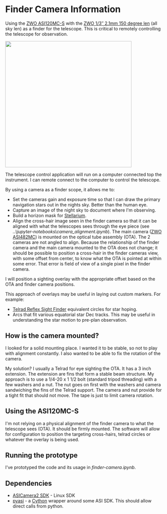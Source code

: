 # Finder Camera Information

Using the [ZWO ASI120MC-S](https://astronomy-imaging-camera.com/product/asi120mc-s) with the [ZWO 1/3″ 2.1mm 150 degree len](https://astronomy-imaging-camera.com/product/zwo-13-2-1mm-150-degree-lens) (all sky len) as a finder for the telescope. This is critical to remotely controlling the telescope for observation.

<image src="doc_images/finder-camera-mount.jpg" height=400>

The telescope control application will run on a computer connected top the instrument. I can remote connect to the computer to control the telescope.

By using a camera as a finder scope, it allows me to:

* Set the cameras gain and exposure time so that I can draw the primary navigation stars out in the nights sky. Better than the human eye.
* Capture an image of the night sky to document where I'm observing.
* Build a horizon mask for [Stellarium](https://stellarium.org/).
* Align the cross-hair image seen in the finder camera so that it can be aligned with what the telescopes sees through the eye piece (see _..\jupyter-notebooks\camera_alignment.ipynb_). The main camera ([ZWO ASI482MC](https://astronomy-imaging-camera.com/product/asi482mc)) is mounted on the optical tube assembly (OTA). The 2 cameras are not angled to align. Because the relationship of the finder camera and the main camera mounted to the OTA does not change; it should be possible to position a cross-hair in the finder cameras view, with some offset from center, to know what the OTA is pointed at within some error. That error is field of view of a single pixel in the finder camera.

I will position a sighting overlay with the appropriate offset based on the OTA and finder camera positions.

This approach of overlays may be useful in laying out custom markers. For example:

* [Telrad Reflex Sight Finder](https://optcorp.com/products/telrad-finder-scope) equivalent circles for star hoping.
* Arcs that fit various equatorial star Dec tracks. This may be useful in understanding the star motion to pre-plan observation.  

## How is the camera mounted?

I looked for a solid mounting place. I wanted it to be stable, so not to play with alignment constantly. I also wanted to be able to fix the rotation of the camera.

My solution? I usually a Telrad for eye sighting the OTA. It has a 3 inch extension. The extension are fins that form a stable beam structure. My approach is to use a 1/4-20 x 1 1/2 bolt (standard tripod threading) with a few washers and a nut. The nut goes on first with the washers and camera sandwiching the fins of the Telrad support. The camera and nut provide for a tight fit that should not move. The tape is just to limit camera rotation.

## Using the ASI120MC-S

I'm not relying on a physical alignment of the finder camera to what the telescope sees (OTA). It should be firmly mounted. The software will allow for configuration to position the targeting cross-hairs, telrad circles or whatever the overlay is being used.

## Running the prototype

I've prototyped the code and its usage in _finder-camera.ipynb_.

## Dependencies

* [ASICamera2 SDK](https://download.astronomy-imaging-camera.com/download/asi-camera-sdk-linux-mac/?wpdmdl=381) - Linux SDK
* [pyasi](https://github.com/j0r1/pyasi) - a [Cython](https://cython.org/) wrapper around some ASI SDK. This should allow direct calls from python.
